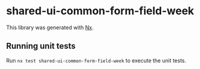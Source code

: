 # shared-ui-common-form-field-week

This library was generated with [Nx](https://nx.dev).

## Running unit tests

Run `nx test shared-ui-common-form-field-week` to execute the unit tests.
